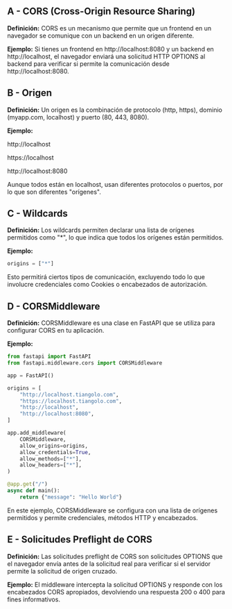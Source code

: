 ## A - CORS (Cross-Origin Resource Sharing)

**Definición:** CORS es un mecanismo que permite que un frontend en un navegador se comunique con un backend en un origen diferente.

**Ejemplo:** Si tienes un frontend en http://localhost:8080 y un backend en http://localhost, el navegador enviará una solicitud HTTP OPTIONS al backend para verificar si permite la comunicación desde http://localhost:8080.

## B - Origen

**Definición:** Un origen es la combinación de protocolo (http, https), dominio (myapp.com, localhost) y puerto (80, 443, 8080).

**Ejemplo:**

http://localhost

https://localhost

http://localhost:8080

Aunque todos están en localhost, usan diferentes protocolos o puertos, por lo que son diferentes "orígenes".

## C - Wildcards

**Definición:** Los wildcards permiten declarar una lista de orígenes permitidos como "\*", lo que indica que todos los orígenes están permitidos.

**Ejemplo:**

```python
origins = ["*"]
```

Esto permitirá ciertos tipos de comunicación, excluyendo todo lo que involucre credenciales como Cookies o encabezados de autorización.

## D - CORSMiddleware

**Definición:** CORSMiddleware es una clase en FastAPI que se utiliza para configurar CORS en tu aplicación.

**Ejemplo:**

```python
from fastapi import FastAPI
from fastapi.middleware.cors import CORSMiddleware

app = FastAPI()

origins = [
    "http://localhost.tiangolo.com",
    "https://localhost.tiangolo.com",
    "http://localhost",
    "http://localhost:8080",
]

app.add_middleware(
    CORSMiddleware,
    allow_origins=origins,
    allow_credentials=True,
    allow_methods=["*"],
    allow_headers=["*"],
)

@app.get("/")
async def main():
    return {"message": "Hello World"}
```

En este ejemplo, CORSMiddleware se configura con una lista de orígenes permitidos y permite credenciales, métodos HTTP y encabezados.

## E - Solicitudes Preflight de CORS

**Definición:** Las solicitudes preflight de CORS son solicitudes OPTIONS que el navegador envía antes de la solicitud real para verificar si el servidor permite la solicitud de origen cruzado.

**Ejemplo:** El middleware intercepta la solicitud OPTIONS y responde con los encabezados CORS apropiados, devolviendo una respuesta 200 o 400 para fines informativos.

